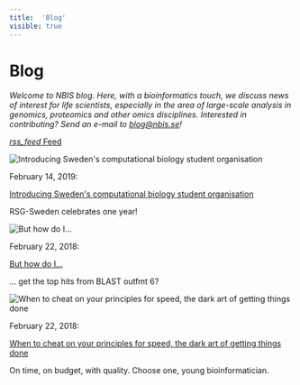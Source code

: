 ```yaml
---
title:  'Blog'
visible: true
---
```

    

# Blog

_Welcome to NBIS blog. Here, with a bioinformatics touch, we discuss news of interest for life scientists, especially in the area of large-scale analysis in genomics, proteomics and other omics disciplines. Interested in contributing? Send an e-mail to blog@nbis.se!_

[ _rss_feed_ Feed ](<feed.xml>)

![Introducing Sweden's computational biology student organisation](assets/img/2019-02-14_rsgsweden_logo.png)

February 14, 2019: 

[Introducing Sweden's computational biology student organisation](</blog/2019-02-14-nfatima-rsgsweden.html>)

RSG-Sweden celebrates one year!

![But how do I...](assets/img/cmx-preview.png)

February 22, 2018: 

[But how do I...](</blog/2018-02-22-nylander-awkblast.html>)

... get the top hits from BLAST outfmt 6?

![When to cheat on your principles for speed, the dark art of getting things done](assets/img/goodfastcheap.png)

February 22, 2018: 

[When to cheat on your principles for speed, the dark art of getting things done](</blog/2018-02-22-cheating-for-speed.html>)

On time, on budget, with quality. Choose one, young bioinformatician.

  
  
  

